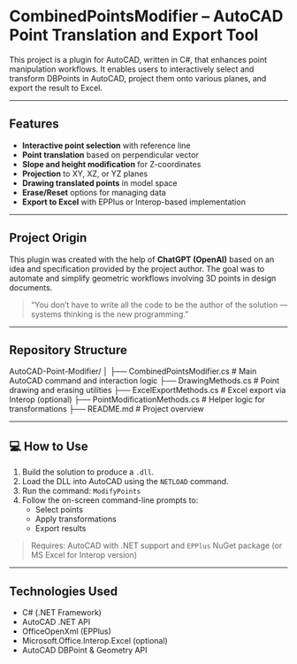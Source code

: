 # CombinedPointsModifier – AutoCAD Point Translation and Export Tool

This project is a plugin for AutoCAD, written in C#, that enhances point manipulation workflows. It enables users to interactively select and transform DBPoints in AutoCAD, project them onto various planes, and export the result to Excel.

---

## Features

- **Interactive point selection** with reference line
- **Point translation** based on perpendicular vector
- **Slope and height modification** for Z-coordinates
- **Projection** to XY, XZ, or YZ planes
- **Drawing translated points** in model space
- **Erase/Reset** options for managing data
- **Export to Excel** with EPPlus or Interop-based implementation

---

## Project Origin

This plugin was created with the help of **ChatGPT (OpenAI)** based on an idea and specification provided by the project author. The goal was to automate and simplify geometric workflows involving 3D points in design documents.

> “You don’t have to write all the code to be the author of the solution — systems thinking is the new programming.”

---

## Repository Structure
AutoCAD-Point-Modifier/
│
├── CombinedPointsModifier.cs # Main AutoCAD command and interaction logic
├── DrawingMethods.cs # Point drawing and erasing utilities
├── ExcelExportMethods.cs # Excel export via Interop (optional)
├── PointModificationMethods.cs # Helper logic for transformations
├── README.md # Project overview

---

## 💻 How to Use

1. Build the solution to produce a `.dll`.
2. Load the DLL into AutoCAD using the `NETLOAD` command.
3. Run the command: `ModifyPoints`
4. Follow the on-screen command-line prompts to:
   - Select points
   - Apply transformations
   - Export results

> Requires: AutoCAD with .NET support and `EPPlus` NuGet package (or MS Excel for Interop version)

---

## Technologies Used

- C# (.NET Framework)
- AutoCAD .NET API
- OfficeOpenXml (EPPlus)
- Microsoft.Office.Interop.Excel (optional)
- AutoCAD DBPoint & Geometry API



